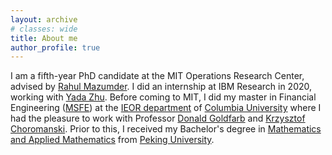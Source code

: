```yaml
---
layout: archive
# classes: wide
title: About me
author_profile: true
---
```



I am a fifth-year PhD candidate at the MIT Operations Research Center, advised by [Rahul Mazumder](http://www.mit.edu/~rahulmaz/). I did an internship at IBM Research in 2020, working with [Yada Zhu](https://researcher.watson.ibm.com/researcher/view.php?person=us-yzhu). Before coming to MIT, I did my master in Financial Engineering ([MSFE](https://msfe.ieor.columbia.edu/)) at the [IEOR department](https://ieor.columbia.edu/) of [Columbia University](https://www.columbia.edu/) where I had the pleasure to work with Professor [Donald Goldfarb](http://www.columbia.edu/~goldfarb/) and [Krzysztof Choromanski](https://www.engineering.columbia.edu/krzysztof-choromanski). Prior to this, I received my Bachelor's degree in [Mathematics and Applied Mathematics](https://www.math.pku.edu.cn/en/) from [Peking University](https://english.pku.edu.cn/). 





<!-- <script type="text/javascript" id="clustrmaps" src="//clustrmaps.com/map_v2.js?d=cn3fQ9Wb-snE-ir3BfO5aesZNAPtsJcryt6wWNOp210&cl=ffffff&w=a"></script> -->